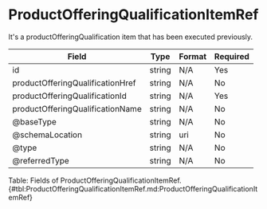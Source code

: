 <!--
    ATTENTION: This file was generated via gradle!
               Do NOT manually edit this file! Any such changes will be overwritten!
-->

# ProductOfferingQualificationItemRef

It's a productOfferingQualification item that has been executed previously.

| Field | Type | Format | Required |
|-------|---|--------|---|
| id | string | N/A | Yes |
| productOfferingQualificationHref | string | N/A | No |
| productOfferingQualificationId | string | N/A | Yes |
| productOfferingQualificationName | string | N/A | No |
| \@baseType | string | N/A | No |
| \@schemaLocation | string | uri | No |
| \@type | string | N/A | No |
| \@referredType | string | N/A | No |

Table: Fields of ProductOfferingQualificationItemRef. {#tbl:ProductOfferingQualificationItemRef.md:ProductOfferingQualificationItemRef}
